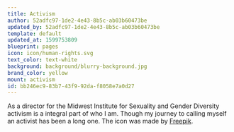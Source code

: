 ```yaml
---
title: Activism
author: 52adfc97-1de2-4e43-8b5c-ab03b60473be
updated_by: 52adfc97-1de2-4e43-8b5c-ab03b60473be
template: default
updated_at: 1599753809
blueprint: pages
icon: icon/human-rights.svg
text_color: text-white
background: background/blurry-background.jpg
brand_color: yellow
mount: activism
id: bb246ec9-83b7-43f9-92da-f8058e7a0d27
---
```

As a director for the Midwest Institute for Sexuality and Gender Diversity activism is a integral part of who I am. Though my journey to calling myself an activist has been a long one. The icon was made by <a href="https://www.flaticon.com/authors/freepik" target="_blank">Freepik</a>.